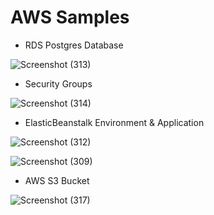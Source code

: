 # AWS Samples

- RDS Postgres Database

![Screenshot (313)](https://user-images.githubusercontent.com/71923204/197016414-157052f6-a67f-4862-af23-e8f57f2c4121.png)

   - Security Groups
   
![Screenshot (314)](https://user-images.githubusercontent.com/71923204/196947203-bbd51780-9aa8-4c26-9f40-1b0bcd3a7d51.png)

- ElasticBeanstalk Environment & Application

![Screenshot (312)](https://user-images.githubusercontent.com/71923204/196947731-7e7abe59-658c-437e-b983-7c1b6f1b90e1.png)

![Screenshot (309)](https://user-images.githubusercontent.com/71923204/196948026-0c0335b1-a774-487c-9e01-4b47cee208ef.png)

- AWS S3 Bucket

![Screenshot (317)](https://user-images.githubusercontent.com/71923204/196948556-5b20620a-bc92-477f-908f-621fd71788c2.png)
